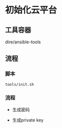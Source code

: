 # 初始化云平台

## 工具容器
dire/ansible-tools

## 流程

### 脚本
```bash
tools/init.sh
```

### 流程

- 生成密码

- 生成private key

